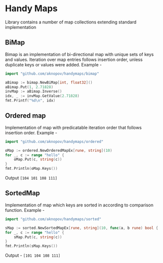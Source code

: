# Handy Maps

Library contains a number of map collections extending standard implementation

## BiMap

Bimap is an implementation of bi-directional map with unique sets of keys and values. Iteration over map entries follows insertion order, unless duplicate keys or values were added. Example -
```go
import "github.com/aknopov/handymaps/bimap"

aBimap := bimap.NewBiMap[int, float32]()
aBimap.Put(1, 2.71828)
invMap := aBimap.Inverse()
idx, _ := invMap.GetValue(2.71828)
fmt.Printf("%d\n", idx)
```

## Ordered map

Implementation of map with predicatable iteration order that follows insertion order. Example - 
```go
import "github.com/aknopov/handymaps/ordered"

oMap := ordered.NewOrderedMapEx[rune, string](10)
for _, c := range "hello" {
    oMap.Put(c, string(c))
}
fmt.Println(oMap.Keys())
```
Output `[104 101 108 111]`

## SortedMap

Implementation of map which keys are sorted in according to comparison function. Example -
```go
import "github.com/aknopov/handymaps/sorted"

sMap := sorted.NewSortedMapEx[rune, string](10, func(a, b rune) bool { return a < b })
for _, c := range "hello" {
    sMap.Put(c, string(c))
}
fmt.Println(sMap.Keys())
```
Output - `[101 104 108 111]`

